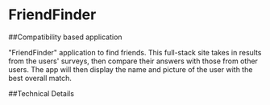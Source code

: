 # FriendFinder

##Compatibility based application

"FriendFinder" application to find friends. This full-stack site takes in results from the users' surveys, then compare their answers with those from other users. The app will then display the name and picture of the user with the best overall match.

##Technical Details

